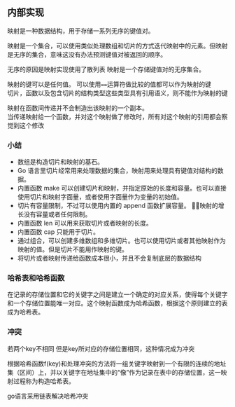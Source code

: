 ## 内部实现  
 映射是一种数据结构，用于存储一系列无序的键值对。  

 映射是一个集合，可以使用类似处理数组和切片的方式迭代映射中的元素。但映射是无序的集合，意味这没有办法预测键值对被返回的顺序。

无序的原因是映射实现使用了散列表
映射是一个存储键值对的无序集合。

映射的键可以是任何值。
可以使用`==`运算符做比较的值都可以作为映射的键  
切片，函数以及包含切片的结构类型这些类型具有引用语义，则不能作为映射的键  

映射在函数间传递并不会制造出该映射的一个副本。  
当传递映射给一个函数，并对这个映射做了修改时，所有对这个映射的引用都会察觉到这个修改  


### 小结  

- 数组是构造切片和映射的基石。
- Go 语言里切片经常用来处理数据的集合，映射用来处理具有键值对结构的数据。 
- 内置函数 make 可以创建切片和映射，并指定原始的长度和容量。也可以直接使用切片和映射字面量，或者使用字面量作为变量的初始值。 
- 切片有容量限制，不过可以使用内置的 append 函数扩展容量。 映射的增长没有容量或者任何限制。
- 内置函数 len 可以用来获取切片或者映射的长度。
- 内置函数 cap 只能用于切片。 
- 通过组合，可以创建多维数组和多维切片。也可以使用切片或者其他映射作为映射的值。但是切片不能用作映射的键。 
- 将切片或者映射传递给函数成本很小，并且不会复制底层的数据结构


### 哈希表和哈希函数
在记录的存储位置和它的关键字之间是建立一个确定的对应关系，使得每个关键字和一个存储位置能唯一对应。这个映射函数成为哈希函数，根据这个原则建立的表成为哈希表。

### 冲突
若两个key不相同 但是key所对应的存储位置相同，这种情况成为冲突

根据哈希函数f(key)和处理冲突的方法将一组关键字映射到一个有限的连续的地址集（区间）上，并以关键字在地址集中的“像”作为记录在表中的存储位置，这一映射过程称为构造哈希表。

go语言采用链表解决哈希冲突